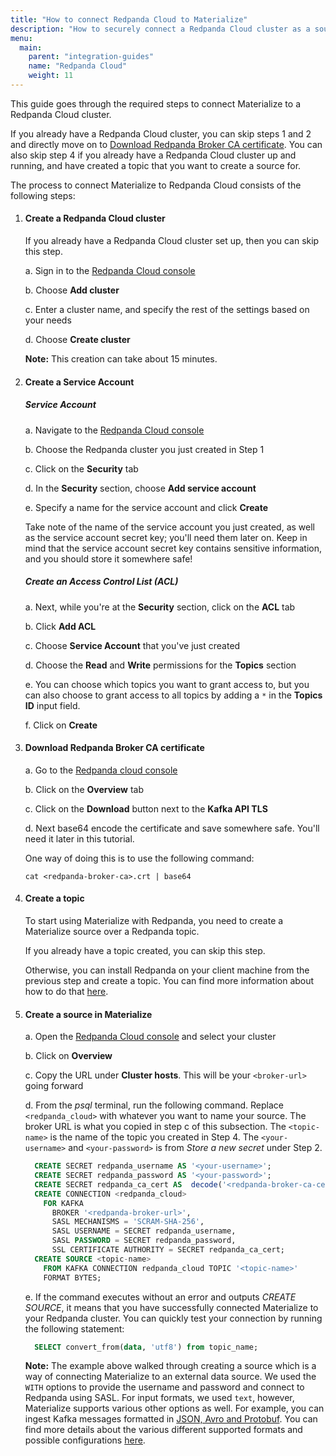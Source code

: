 ```yaml
---
title: "How to connect Redpanda Cloud to Materialize"
description: "How to securely connect a Redpanda Cloud cluster as a source to Materialize."
menu:
  main:
    parent: "integration-guides"
    name: "Redpanda Cloud"
    weight: 11
---
```


This guide goes through the required steps to connect Materialize to a Redpanda Cloud cluster.

If you already have a Redpanda Cloud cluster, you can skip steps 1 and 2 and directly move on to [Download Redpanda Broker CA certificate](#download-redpanda-broker-ca-certificate). You can also skip step 4 if you already have a Redpanda Cloud cluster up and running, and have created a topic that you want to create a source for.

The process to connect Materialize to Redpanda Cloud consists of the following steps:
1. #### Create a Redpanda Cloud cluster
    If you already have a Redpanda Cloud cluster set up, then you can skip this step.

    a. Sign in to the [Redpanda Cloud console](https://vectorized.cloud/)

    b. Choose **Add cluster**

    c. Enter a cluster name, and specify the rest of the settings based on your needs

    d. Choose **Create cluster**

    **Note:** This creation can take about 15 minutes.

2. #### Create a Service Account
    ##### Service Account
    a. Navigate to the [Redpanda Cloud console](https://vectorized.cloud/)

    b. Choose the Redpanda cluster you just created in Step 1

    c. Click on the **Security** tab

    d. In the **Security** section, choose **Add service account**

    e. Specify a name for the service account and click **Create**

    Take note of the name of the service account you just created, as well as the service account secret key; you'll need them later on. Keep in mind that the service account secret key contains sensitive information, and you should store it somewhere safe!

    ##### Create an Access Control List (ACL)
    a. Next, while you're at the **Security** section, click on the **ACL** tab

    b. Click **Add ACL**

    c. Choose **Service Account** that you've just created

    d. Choose the **Read** and **Write** permissions for the **Topics** section

    e. You can choose which topics you want to grant access to, but you can also choose to grant access to all topics by adding a `*` in the **Topics ID** input field.

    f. Click on **Create**

3. #### Download Redpanda Broker CA certificate
    a. Go to the [Redpanda cloud console](https://vectorized.cloud/)

    b. Click on the **Overview** tab

    c. Click on the **Download** button next to the **Kafka API TLS**

    d. Next base64 encode the certificate and save somewhere safe. You'll need it later in this tutorial.


    One way of doing this is to use the following command:
    ```shell
    cat <redpanda-broker-ca>.crt | base64
    ```

4. #### Create a topic
    To start using Materialize with Redpanda, you need to create a Materialize source over a Redpanda topic.

    If you already have a topic created, you can skip this step.

    Otherwise, you can install Redpanda on your client machine from the previous step and create a topic. You can find more information about how to do that [here](https://docs.redpanda.com/docs/reference/rpk-commands/#rpk-topic-create).


5. #### Create a source in Materialize
    a. Open the [Redpanda Cloud console](https://vectorized.cloud/) and select your cluster

    b. Click on **Overview**

    c. Copy the URL under **Cluster hosts**. This will be your `<broker-url>` going forward

    d. From the _psql_ terminal, run the following command. Replace `<redpanda_cloud>` with whatever you want to name your source. The broker URL is what you copied in step c of this subsection. The `<topic-name>` is the name of the topic you created in Step 4. The `<your-username>` and `<your-password>` is from _Store a new secret_ under Step 2.
    ```sql
      CREATE SECRET redpanda_username AS '<your-username>';
      CREATE SECRET redpanda_password AS '<your-password>';
      CREATE SECRET redpanda_ca_cert AS  decode('<redpanda-broker-ca-cert>', 'base64'); -- The base64 encoded certificate
      CREATE CONNECTION <redpanda_cloud>
        FOR KAFKA
          BROKER '<redpanda-broker-url>',
          SASL MECHANISMS = 'SCRAM-SHA-256',
          SASL USERNAME = SECRET redpanda_username,
          SASL PASSWORD = SECRET redpanda_password,
          SSL CERTIFICATE AUTHORITY = SECRET redpanda_ca_cert;
      CREATE SOURCE <topic-name>
        FROM KAFKA CONNECTION redpanda_cloud TOPIC '<topic-name>'
        FORMAT BYTES;
    ```

    e. If the command executes without an error and outputs _CREATE SOURCE_, it means that you have successfully connected Materialize to your Redpanda cluster. You can quickly test your connection by running the following statement:
    ```sql
      SELECT convert_from(data, 'utf8') from topic_name;
    ```

    **Note:** The example above walked through creating a source which is a way of connecting Materialize to an external data source. We used the `WITH` options to provide the username and password and connect to Redpanda using SASL. For input formats, we used `text`, however, Materialize supports various other options as well. For example, you can ingest Kafka messages formatted in [JSON, Avro and Protobuf](/sql/create-source/kafka/#supported-formats). You can find more details about the various different supported formats and possible configurations [here](/sql/create-source/kafka/).
